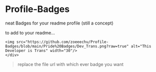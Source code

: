 # Profile-Badges
neat Badges for your readme profile (still a concept)

to add to your readme...

```<div id="badge" align="right">
<img src="https://github.com/zoeeechu/Profile-Badges/blob/main/Pride%20Badges/Dev_Trans.png?raw=true" alt="This Developer is Trans" width="30"/>
</div>
```

> replace the file url with which ever badge you want
